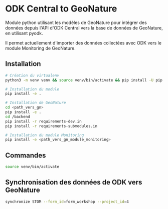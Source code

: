 # ODK Central to GeoNature

Module python utilisant les modèles de GeoNature pour intégrer des données depuis l'API d'ODK Central vers la base de données de GeoNature, en utilisant pyodk.

Il permet actuellement d'importer des données collectées avec ODK vers le module Monitoring de GeoNature.

## Installation

```sh
# Création du virtualenv
python3 -m venv venv && source venv/bin/activate && pip install -U pip

# Installation du module
pip install -e .

# Installation de GeoNature
cd <path_vers_gn>
pip install -e .
cd /backend
pip install -r requirements-dev.in
pip install -r requirements-submodules.in

# Installation du module Monitoring
pip install -e <path_vers_gn_module_monitoring>
```

## Commandes

```sh
source venv/bin/activate
```

## Synchronisation des données de ODK vers GeoNature

```sh
synchronize STOM --form_id=form_workshop --project_id=4
```
